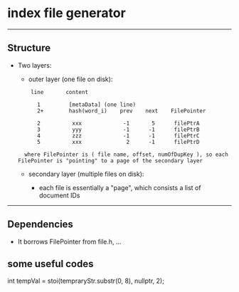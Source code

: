 # index file generator

***
## Structure

- Two layers:

    - outer layer (one file on disk):
    ```
        line       content

          1         [metaData] (one line)
          2+        hash(word_i)    prev    next    FilePointer

    ```
    ```
          2          xxx             -1       5      filePtrA
          3          yyy             -1      -1      filePtrB
          4          zzz             -1      -1      filePtrC
          5          xxx              2      -1      filePtrD
    ```

        where FilePointer is ( file name, offset, numOfDupKey ), so each FilePointer is "pointing" to a page of the secondary layer

    - secondary layer (multiple files on disk):

        - each file is essentially a "page", which consists a list of document IDs



***
## Dependencies

- It borrows FilePointer from file.h, ...

## some useful codes

int tempVal = stoi(tempraryStr.substr(0, 8), nullptr, 2);
